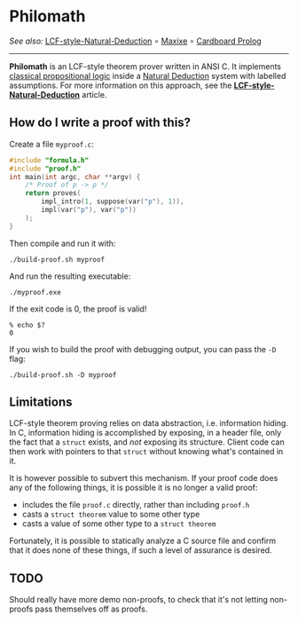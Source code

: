 Philomath
=========

_See also:_ [LCF-style-Natural-Deduction][]
∘ [Maxixe](https://codeberg.org/catseye/Maxixe#maxixe)
∘ [Cardboard Prolog](https://codeberg.org/catseye/Cardboard-Prolog#cardboard-prolog)

- - - -

**Philomath** is an LCF-style theorem prover written in ANSI C.  It implements
[classical propositional logic][] inside a [Natural Deduction][] system with
labelled assumptions.  For more information on this approach, see the
**[LCF-style-Natural-Deduction][]** article.

How do I write a proof with this?
---------------------------------

Create a file `myproof.c`:

```c
#include "formula.h"
#include "proof.h"
int main(int argc, char **argv) {
    /* Proof of p -> p */
    return proves(
        impl_intro(1, suppose(var("p"), 1)),
        impl(var("p"), var("p"))
    );
}
```

Then compile and run it with:

    ./build-proof.sh myproof

And run the resulting executable:

    ./myproof.exe

If the exit code is 0, the proof is valid!

    % echo $?
    0

If you wish to build the proof with debugging output, you can pass the `-D` flag:

    ./build-proof.sh -D myproof

Limitations
-----------

LCF-style theorem proving relies on data abstraction, i.e. information hiding.
In C, information hiding is accomplished by exposing, in a header file, only the
fact that a `struct` exists, and *not* exposing its structure.  Client code can then
work with pointers to that `struct` without knowing what's contained in it.

It is however possible to subvert this mechanism.  If your proof code does any of
the following things, it is possible it is no longer a valid proof:

*   includes the file `proof.c` directly, rather than including `proof.h`
*   casts a `struct theorem` value to some other type
*   casts a value of some other type to a `struct theorem`

Fortunately, it is possible to statically analyze a C source file and confirm
that it does none of these things, if such a level of assurance is desired.

TODO
----

Should really have more demo non-proofs, to check that it's not
letting non-proofs pass themselves off as proofs.

[classical propositional logic]: https://iep.utm.edu/natural-deduction/#H4
[Natural Deduction]: https://iep.utm.edu/natural-deduction/
[LCF-style-Natural-Deduction]: https://codeberg.org/catseye/The-Dossier/src/branch/master/article/LCF-style-Natural-Deduction/
